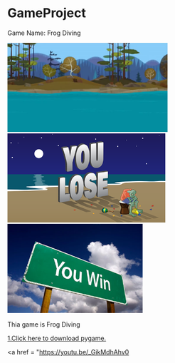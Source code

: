 # GameProject
Game Name: Frog Diving

<img src="https://github.com/Jennyzhang1126/GameProject/blob/master/frogdiving/images/bk.png" weight= "250" height="200">
<img src="https://github.com/Jennyzhang1126/GameProject/blob/master/frogdiving/images/you_lose.png" weight= "250" height="200">
<img src="https://github.com/Jennyzhang1126/GameProject/blob/master/frogdiving/images/you_win.png" weight= "250" height="200">
<p>Thia game is Frog Diving</p>
<a href = "http://www.lfd.uci.edu/~gohlke/pythonlibs/#pygame">1.Click here to download pygame.</a> 

<a href = "https://youtu.be/_GikMdhAhv0
